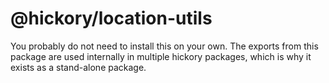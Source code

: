 # @hickory/location-utils

You probably do not need to install this on your own. The exports from this package are used internally in multiple hickory packages, which is why it exists as a stand-alone package.
